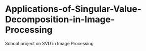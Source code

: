 # Applications-of-Singular-Value-Decomposition-in-Image-Processing
School project on SVD in Image Processing
